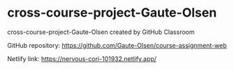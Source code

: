 # cross-course-project-Gaute-Olsen
cross-course-project-Gaute-Olsen created by GitHub Classroom

GitHub repository:
https://github.com/Gaute-Olsen/course-assignment-web

Netlify link:
https://nervous-cori-101932.netlify.app/
